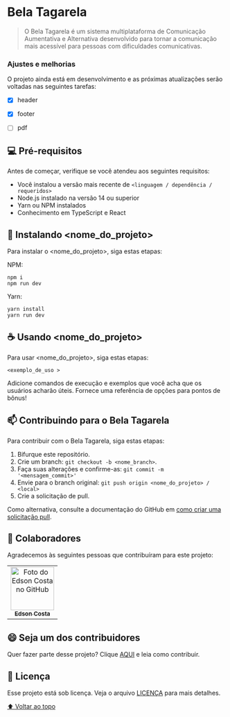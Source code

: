 # Bela Tagarela

> O Bela Tagarela é um sistema multiplataforma de Comunicação Aumentativa e Alternativa desenvolvido para tornar a comunicação mais acessível para pessoas com dificuldades comunicativas.

### Ajustes e melhorias

O projeto ainda está em desenvolvimento e as próximas atualizações serão voltadas nas seguintes tarefas:

- [x] header
- [x] footer
- [ ] pdf


## 💻 Pré-requisitos

Antes de começar, verifique se você atendeu aos seguintes requisitos:
<!---Estes são apenas requisitos de exemplo. Adicionar, duplicar ou remover conforme necessário--->
* Você instalou a versão mais recente de `<linguagem / dependência / requeridos>`
* Node.js instalado na versão 14 ou superior
* Yarn ou NPM instalados
* Conhecimento em TypeScript e React

## 🚀 Instalando <nome_do_projeto>

Para instalar o <nome_do_projeto>, siga estas etapas:

NPM:
```
npm i
npm run dev

```

Yarn:
```
yarn install
yarn run dev
```

## ☕ Usando <nome_do_projeto>

Para usar <nome_do_projeto>, siga estas etapas:

```
<exemplo_de_uso >
```

Adicione comandos de execução e exemplos que você acha que os usuários acharão úteis. Fornece uma referência de opções para pontos de bônus!

## 📫 Contribuindo para o Bela Tagarela
<!---Se o seu README for longo ou se você tiver algum processo ou etapas específicas que deseja que os contribuidores sigam, considere a criação de um arquivo CONTRIBUTING.md separado--->
Para contribuir com o Bela Tagarela, siga estas etapas:

1. Bifurque este repositório.
2. Crie um branch: `git checkout -b <nome_branch>`.
3. Faça suas alterações e confirme-as: `git commit -m '<mensagem_commit>'`
4. Envie para o branch original: `git push origin <nome_do_projeto> / <local>`
5. Crie a solicitação de pull.

Como alternativa, consulte a documentação do GitHub em [como criar uma solicitação pull](https://help.github.com/en/github/collaborating-with-issues-and-pull-requests/creating-a-pull-request).

## 🤝 Colaboradores

Agradecemos às seguintes pessoas que contribuíram para este projeto:

<table>
  <tr>
    <td align="center">
      <a href="https://edsoncosta.tech/">
        <img src="https://github.com/ecsistem.png" width="100px;" alt="Foto do Edson Costa no GitHub"/><br>
        <sub>
          <b>Edson Costa</b>
        </sub>
      </a>
    </td>
  </tr>
</table>


## 😄 Seja um dos contribuidores<br>

Quer fazer parte desse projeto? Clique [AQUI](CONTRIBUTING.md) e leia como contribuir.

## 📝 Licença

Esse projeto está sob licença. Veja o arquivo [LICENÇA](LICENSE.md) para mais detalhes.

[⬆ Voltar ao topo](#nome-do-projeto)<br>
